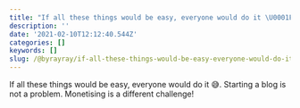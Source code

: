 ```yaml
---
title: "If all these things would be easy, everyone would do it \U0001F605."
description: ''
date: '2021-02-10T12:12:40.544Z'
categories: []
keywords: []
slug: /@byrayray/if-all-these-things-would-be-easy-everyone-would-do-it-9086f65f2eb7
---
```


If all these things would be easy, everyone would do it 😅. Starting a blog is not a problem. Monetising is a different challenge!